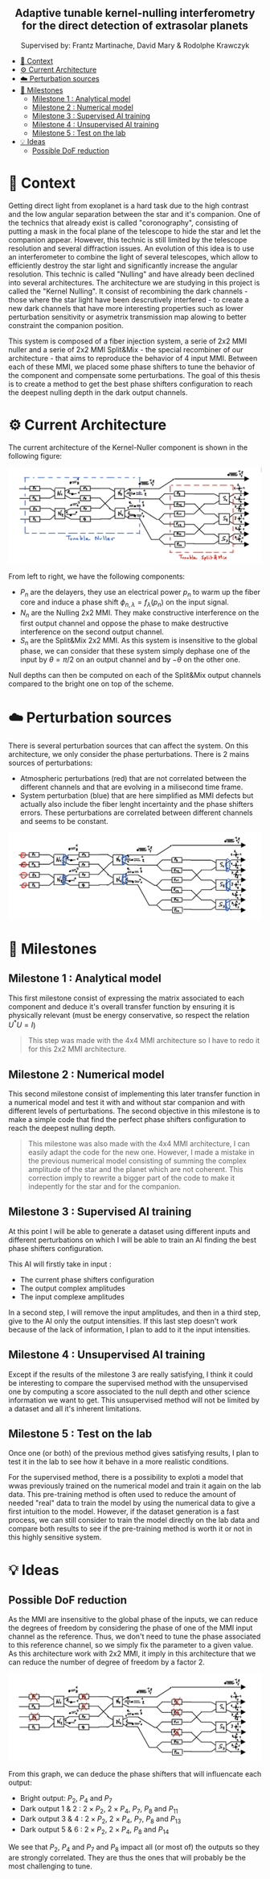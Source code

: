 <div align=center>

Adaptive tunable kernel-nulling interferometry for the direct detection of extrasolar planets
---

Supervised by: Frantz Martinache, David Mary & Rodolphe Krawczyk

</div>

- [🔭 Context](#-context)
- [⚙️ Current Architecture](#️-current-architecture)
- [☁️ Perturbation sources](#️-perturbation-sources)
- [🎯 Milestones](#-milestones)
  - [Milestone 1 : Analytical model](#milestone-1--analytical-model)
  - [Milestone 2 : Numerical model](#milestone-2--numerical-model)
  - [Milestone 3 : Supervised AI training](#milestone-3--supervised-ai-training)
  - [Milestone 4 : Unsupervised AI training](#milestone-4--unsupervised-ai-training)
  - [Milestone 5 : Test on the lab](#milestone-5--test-on-the-lab)
- [💡 Ideas](#-ideas)
  - [Possible DoF reduction](#possible-dof-reduction)

# 🔭 Context

Getting direct light from exoplanet is a hard task due to the high contrast and the low angular separation between the star and it's companion. One of the technics that already exist is called "coronography", consisting of putting a mask in the focal plane of the telescope to hide the star and let the companion appear. However, this technic is still limited by the telescope resolution and several diffraction issues. An evolution of this idea is to use an interferometer to combine the light of several telescopes, which allow to efficiently destroy the star light and significantly increase the angular resolution. This technic is called "Nulling" and have already been declined into several architectures. The architecture we are studying in this project is called the "Kernel Nulling". It consist of recombining the dark channels - those where the star light have been descrutively interfered - to create a new dark channels that have more interesting properties such as lower perturbation sensitivity or asymetrix transmission map alowing to better constraint the companion position.

This system is composed of a fiber injection system, a serie of 2x2 MMI nuller and a serie of 2x2 MMI Split&Mix - the special recombiner of our architecture - that aims to reproduce the behavior of 4 input MMI. Between each of these MMI, we placed some phase shifters to tune the behavior of the component and compensate some perturbations. The goal of this thesis is to create a method to get the best phase shifters configuration to reach the deepest nulling depth in the dark output channels.


# ⚙️ Current Architecture
The current architecture of the Kernel-Nuller component is shown in the following figure:

![](img/components.png)

From left to right, we have the following components:
- $P_n$ are the delayers, they use an electrical power $p_n$ to warm up the fiber core and induce a phase shift  $\phi_{n,\lambda} = f_\lambda(p_n)$ on the input signal.
- $N_n$ are the Nulling 2x2 MMI. They make constructive interference on the first output channel and oppose the phase to make destructive interference on the second output channel.
- $S_n$ are the Split&Mix 2x2 MMI. As this system is insensitive to the global phase, we can consider that these system simply dephase one of the input by $\theta = \pi/2$ on an output channel and by $-\theta$ on the other one.

Null depths can then be computed on each of the Split&Mix output channels compared to the bright one on top of the scheme.

# ☁️ Perturbation sources

There is several perturbation sources that can affect the system. On this architecture, we only consider the phase perturbations. There is 2 mains sources of perturbations:
- Atmospheric perturbations (red) that are not correlated between the different channels and that are evolving in a milisecond time frame.
- System perturbation (blue) that are here simplified as MMI defects but actually also include the fiber lenght incertainty and the phase shifters errors. These perturbations are correlated between different channels and seems to be constant.

![](img/perturbations.png)

# 🎯 Milestones

## Milestone 1 : Analytical model

This first milestone consist of expressing the matrix associated to each component and deduce it's overall transfer function by ensuring it is physically relevant (must be energy conservative, so respect the relation $U^* U = I$)

> This step was made with the 4x4 MMI architecture so I have to redo it for this 2x2 MMI architecture.

## Milestone 2 : Numerical model

This second milestone consist of implementing this later transfer function in a numerical model and test it with and without star companion and with different levels of perturbations. The second objective in this milestone is to make a simple code that find the perfect phase shifters configuration to reach the deepest nulling depth.

> This milestone was also made with the 4x4 MMI architecture, I can easily adapt the code for the new one. However, I made a mistake in the previous numerical model consisting of summing the complex amplitude of the star and the planet which are not coherent. This correction imply to rewrite a bigger part of the code to make it indepently for the star and for the companion.

## Milestone 3 : Supervised AI training

At this point I will be able to generate a dataset using different inputs and different perturbations on which I will be able to train an AI finding the best phase shifters configuration.

This AI will firstly take in input :
- The current phase shifters configuration
- The output complex amplitudes
- The input complexe amplitudes

In a second step, I will remove the input amplitudes, and then in a third step, give to the AI only the output intensities. If this last step doesn't work because of the lack of information, I plan to add to it the input intensities.

## Milestone 4 : Unsupervised AI training

Except if the results of the milestone 3 are really satisfying, I think it could be interesting to compare the supervised method with the unsupervised one by computing a score associated to the null depth and other science information we want to get. This unsupervised method will not be limited by a dataset and all it's inherent limitations.

## Milestone 5 : Test on the lab

Once one (or both) of the previous method  gives satisfying results, I plan to test it in the lab to see how it behave in a more realistic conditions.

For the supervised method, there is a possibility to exploti a model that wwas previously trained on the numerical model and train it again on the lab data. This pre-training method is often used to reduce the amount of needed "real" data to train the model by using the numerical data to give a first intuition to the model. However, if the dataset generation is a fast process, we can still consider to train the model directly on the lab data and compare both results to see if the pre-training method is worth it or not in this highly sensitive system.

# 💡 Ideas

## Possible DoF reduction

As the MMI are insensitive to the global phase of the inputs, we can reduce the degrees of freedom by considering the phase of one of the MMI input channel as the reference. Thus, we don't need to tune the phase associated to this reference channel, so we simply fix the parameter to a given value. As this architecture work with 2x2 MMI, it imply in this architecture that we can reduce the number of degree of freedom by a factor 2.

![](img/dof_reduction.png)

From this graph, we can deduce the phase shifters that will influencate each output:
- Bright output: $P_2$, $P_4$ and $P_7$
- Dark output 1 & 2 : $2\times P_2$, $2\times P_4$, $P_7$, $P_8$ and $P_{11}$
- Dark output 3 & 4 : $2\times P_2$, $2\times P_4$, $P_7$, $P_8$ and $P_{13}$
- Dark output 5 & 6 : $2\times P_2$, $2\times P_4$, $P_8$ and $P_{14}$

We see that $P_2$, $P_4$ and $P_7$ and $P_8$ impact all (or most of) the outputs so they are strongly correlated. They are thus the ones that will probably be the most challenging to tune.